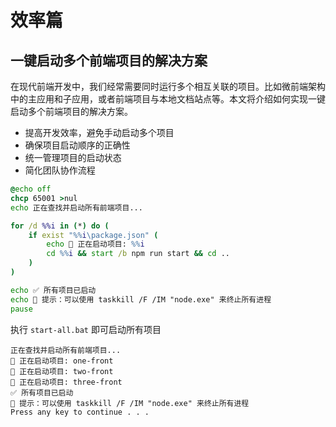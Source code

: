 # 效率篇

## 一键启动多个前端项目的解决方案

在现代前端开发中，我们经常需要同时运行多个相互关联的项目。比如微前端架构中的主应用和子应用，或者前端项目与本地文档站点等。本文将介绍如何实现一键启动多个前端项目的解决方案。

- 提高开发效率，避免手动启动多个项目
- 确保项目启动顺序的正确性
- 统一管理项目的启动状态
- 简化团队协作流程

```bat
@echo off
chcp 65001 >nul
echo 正在查找并启动所有前端项目...

for /d %%i in (*) do (
    if exist "%%i\package.json" (
        echo 🚀 正在启动项目: %%i
        cd %%i && start /b npm run start && cd ..
    )
)

echo ✅ 所有项目已启动
echo 📌 提示：可以使用 taskkill /F /IM "node.exe" 来终止所有进程
pause
```

执行 `start-all.bat` 即可启动所有项目

```
正在查找并启动所有前端项目...
🚀 正在启动项目: one-front
🚀 正在启动项目: two-front
🚀 正在启动项目: three-front
✅ 所有项目已启动
📌 提示：可以使用 taskkill /F /IM "node.exe" 来终止所有进程
Press any key to continue . . .
```
